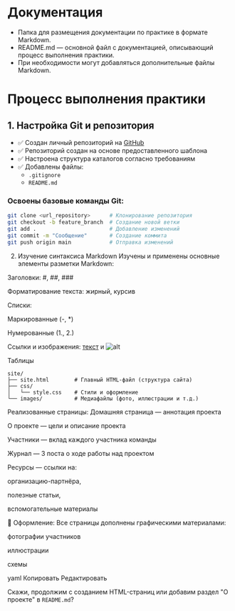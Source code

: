 # Документация

- Папка для размещения документации по практике в формате Markdown.
- README.md — основной файл с документацией, описывающий процесс выполнения практики.
- При необходимости могут добавляться дополнительные файлы Markdown.
# Процесс выполнения практики

## 1. Настройка Git и репозитория

- ✅ Создан личный репозиторий на [GitHub]((https://github.com/Leoxir/practice-2025-1))
- ✅ Репозиторий создан на основе предоставленного шаблона
- ✅ Настроена структура каталогов согласно требованиям
- ✅ Добавлены файлы:
  - `.gitignore`
  - `README.md`

### Освоены базовые команды Git:

```bash
git clone <url_repository>      # Клонирование репозитория
git checkout -b feature_branch  # Создание новой ветки
git add .                       # Добавление изменений
git commit -m "Сообщение"       # Создание коммита
git push origin main            # Отправка изменений
```
2. Изучение синтаксиса Markdown
Изучены и применены основные элементы разметки Markdown:

Заголовки: #, ##, ###

Форматирование текста: жирный, курсив

Списки:

Маркированные (-, *)

Нумерованные (1., 2.)

Ссылки и изображения: [текст](ссылка) и ![alt](изображение)

Таблицы

 ```bash, python и т.д.
site/
├── site.html        # Главный HTML-файл (структура сайта)
├── css/
│   └── style.css    # Стили и оформление
└── images/          # Медиафайлы (фото, иллюстрации и т.д.)
 ```
 Реализованные страницы:
Домашняя страница — аннотация проекта

О проекте — цели и описание проекта

Участники — вклад каждого участника команды

Журнал — 3 поста о ходе работы над проектом

Ресурсы — ссылки на:

организацию-партнёра,

полезные статьи,

вспомогательные материалы

🎨 Оформление:
Все страницы дополнены графическими материалами:

фотографии участников

иллюстрации

схемы

yaml
Копировать
Редактировать


Скажи, продолжим с созданием HTML-страниц или добавим раздел "О проекте" в `README.md`?
